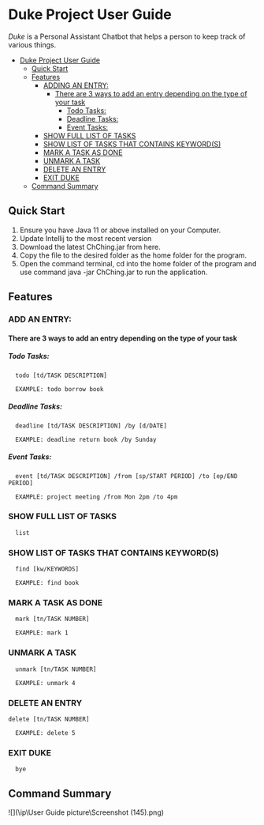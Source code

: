 # Duke Project User Guide

_Duke_ is a Personal Assistant Chatbot that helps a person to keep track of various things.

<!-- TOC -->
* [Duke Project User Guide](#duke-project-user-guide)
  * [Quick Start](#quick-start)
  * [Features](#features)
    * [ADDING AN ENTRY:](#adding-an-entry-)
      * [There are 3 ways to add an entry depending on the type of your task](#there-are-3-ways-to-add-an-entry-depending-on-the-type-of-your-task)
        * [Todo Tasks:](#todo-tasks-)
        * [Deadline Tasks:](#deadline-tasks-)
        * [Event Tasks:](#event-tasks-)
    * [SHOW FULL LIST OF TASKS](#show-full-list-of-tasks)
    * [SHOW LIST OF TASKS THAT CONTAINS KEYWORD(S)](#show-list-of-tasks-that-contains-keyword--s-)
    * [MARK A TASK AS DONE](#mark-a-task-as-done)
    * [UNMARK A TASK](#unmark-a-task)
    * [DELETE AN ENTRY](#delete-an-entry)
    * [EXIT DUKE](#exit-duke)
  * [Command Summary](#command-summary)
<!-- TOC -->

## Quick Start

1. Ensure you have Java 11 or above installed on your Computer.
2. Update Intellij to the most recent version
3. Download the latest ChChing.jar from here.
4. Copy the file to the desired folder as the home folder for the program.
5. Open the command terminal, cd into the home folder of the program and use command java -jar ChChing.jar to run the application.

## Features

### ADD AN ENTRY:
#### There are 3 ways to add an entry depending on the type of your task
##### Todo Tasks:
      todo [td/TASK DESCRIPTION]
      
      EXAMPLE: todo borrow book


##### Deadline Tasks:
      deadline [td/TASK DESCRIPTION] /by [d/DATE]

      EXAMPLE: deadline return book /by Sunday

##### Event Tasks:
      event [td/TASK DESCRIPTION] /from [sp/START PERIOD] /to [ep/END PERIOD]
      
      EXAMPLE: project meeting /from Mon 2pm /to 4pm

### SHOW FULL LIST OF TASKS
      list

### SHOW LIST OF TASKS THAT CONTAINS KEYWORD(S)
      find [kw/KEYWORDS]

      EXAMPLE: find book

### MARK A TASK AS DONE
      mark [tn/TASK NUMBER]
      
      EXAMPLE: mark 1

### UNMARK A TASK
      unmark [tn/TASK NUMBER]
      
      EXAMPLE: unmark 4

### DELETE AN ENTRY
    delete [tn/TASK NUMBER]
      
      EXAMPLE: delete 5

### EXIT DUKE
      bye

## Command Summary
![](\ip\User Guide picture\Screenshot (145).png)










